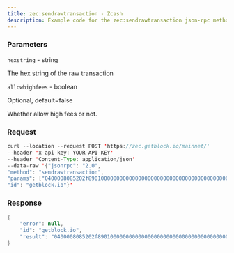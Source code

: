 ```yaml
---
title: zec:sendrawtransaction - Zcash
description: Example code for the zec:sendrawtransaction json-rpc method. Сomplete guide on how to use zec:sendrawtransaction json-rpc in GetBlock.io Web3 documentation.
---
```


### Parameters


`hexstring` - string

The hex string of the raw transaction

`allowhighfees` - boolean

Optional, default=false

Whether allow high fees or not.

### Request

``` java
curl --location --request POST 'https://zec.getblock.io/mainnet/' 
--header 'x-api-key: YOUR-API-KEY' 
--header 'Content-Type: application/json' 
--data-raw '{"jsonrpc": "2.0",
"method": "sendrawtransaction",
"params": ["0400008085202f89010000000000000000000000000000000000000000000000000000000000000000ffffffff2003bb1e151b5c4c55584f525c000000000f4bcd54a8ae0234000000000000000000000000045246ea0e000000001976a91417b04a8ede7164eccb961f46289305ec04014b6388ac38c94d010000000017a914c1d33ded7edf633ca2592f2258d4c8c9ae28091587286bee000000000017a914d45cb1adffb5215a42720532a076f02c7c778c908740787d010000000017a914931fec54c1fea86e574462cc32013f5400b891298700000000e31e15000000000000000000000000", null],
"id": "getblock.io"}'
```

###  Response

``` java
{
    "error": null,
    "id": "getblock.io",
    "result": "0400008085202f89010000000000000000000000000000000000000000000000000000000000000000ffffffff2003bb1e151b5c4c55584f525c000000000f4bcd54a8ae0234000000000000000000000000045246ea0e000000001976a91417b04a8ede7164eccb961f46289305ec04014b6388ac38c94d010000000017a914c1d33ded7edf633ca2592f2258d4c8c9ae28091587286bee000000000017a914d45cb1adffb5215a42720532a076f02c7c778c908740787d010000000017a914931fec54c1fea86e574462cc32013f5400b891298700000000e31e15000000000000000000000000"
}
```

